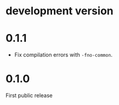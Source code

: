 
# development version

# 0.1.1

* Fix compilation errors with `-fno-common`.

# 0.1.0

First public release
